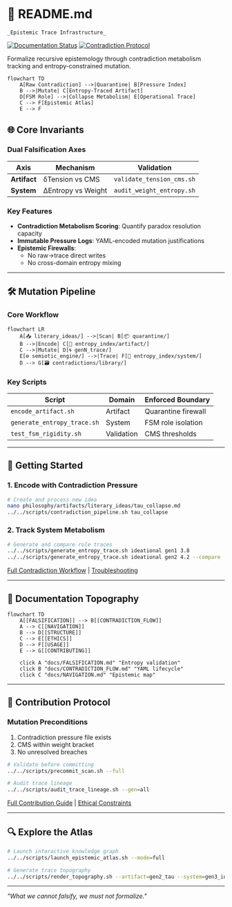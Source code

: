 
# 🧠 README.md 
    _Epistemic Trace Infrastructure_

[![Documentation Status](https://img.shields.io/badge/docs-recursive%20validation-4CAF50)](docs/FALSIFICATION.md)
[![Contradiction Protocol](https://img.shields.io/badge/contradiction_flow-archived-9C27B0)](docs/CONTRADICTION_FLOW.md)

Formalize recursive epistemology through contradiction metabolism tracking and entropy-constrained mutation.

```mermaid
flowchart TD
    A[Raw Contradiction] -->|Quarantine| B[Pressure Index]
    B -->|Mutate| C[Entropy-Traced Artifact]
    D[FSM Role] -->|Collapse Metabolism| E[Operational Trace]
    C --> F[Epistemic Atlas]
    E --> F
```

## 🌐 Core Invariants

### Dual Falsification Axes
| Axis | Mechanism | Validation |
|------|-----------|------------|
| **Artifact** | δTension vs CMS | `validate_tension_cms.sh` |
| **System** | ΔEntropy vs Weight | `audit_weight_entropy.sh` |

### Key Features
- **Contradiction Metabolism Scoring**: Quantify paradox resolution capacity  
- **Immutable Pressure Logs**: YAML-encoded mutation justifications  
- **Epistemic Firewalls**:  
  - No raw→trace direct writes  
  - No cross-domain entropy mixing  

---

## 🛠️ Mutation Pipeline

### Core Workflow
```mermaid
flowchart LR
    A[📥 literary_ideas/] -->|Scan| B[📦 quarantine/]
    B -->|Encode| C[📜 entropy_index/artifact/]
    C -->|Mutate| D[🌀 genN_trace/]
    E[⚙️ semiotic_engine/] -->|Trace| F[📡 entropy_index/system/]
    D --> G[🗃️ contradictions/library/]
```

### Key Scripts
| Script | Domain | Enforced Boundary |
|--------|--------|--------------------|
| `encode_artifact.sh` | Artifact | Quarantine firewall |
| `generate_entropy_trace.sh` | System | FSM role isolation |
| `test_fsm_rigidity.sh` | Validation | CMS thresholds |

---

## 🚀 Getting Started

### 1. Encode with Contradiction Pressure
```bash
# Create and process new idea
nano philosophy/artifacts/literary_ideas/tau_collapse.md
../../scripts/contradiction_pipeline.sh tau_collapse
```

### 2. Track System Metabolism
```bash
# Generate and compare role traces
../../scripts/generate_entropy_trace.sh ideational gen1 3.8
../../scripts/generate_entropy_trace.sh ideational gen2 4.2 --compare
```

[Full Contradiction Workflow](docs/CONTRADICTION_FLOW.md) | [Troubleshooting](docs/FAQ.md#breach-recovery)

---

## 📜 Documentation Topography

```mermaid
flowchart TD
    A[[FALSIFICATION]] --> B[[CONTRADICTION_FLOW]]
    A --> C[[NAVIGATION]]
    B --> D[[STRUCTURE]]
    C --> E[[ETHICS]]
    D --> F[[USAGE]]
    E --> G[[CONTRIBUTING]]

    click A "docs/FALSIFICATION.md" "Entropy validation"
    click B "docs/CONTRADICTION_FLOW.md" "YAML lifecycle"
    click C "docs/NAVIGATION.md" "Epistemic map"
```

---

## 🔬 Contribution Protocol

### Mutation Preconditions
1. Contradiction pressure file exists  
2. CMS within weight bracket  
3. No unresolved breaches  

```bash
# Validate before committing
../../scripts/precommit_scan.sh --full

# Audit trace lineage
../../scripts/audit_trace_lineage.sh --gen=all
```

[Full Contribution Guide](docs/CONTRIBUTING.md) | [Ethical Constraints](docs/ETHICS.md)

---

## 🔍 Explore the Atlas

```bash
# Launch interactive knowledge graph
../../scripts/launch_epistemic_atlas.sh --mode=full

# Generate trace topography
../../scripts/render_topography.sh --artifact=gen2_tau --system=gen3_ideational
```

---

*"What we cannot falsify, we must not formalize."*  
